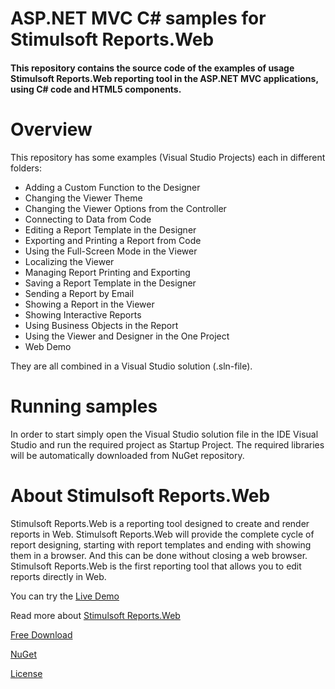 # ASP.NET MVC C# samples for Stimulsoft Reports.Web

#### This repository contains the source code of the examples of usage Stimulsoft Reports.Web reporting tool in the ASP.NET MVC applications, using C# code and HTML5 components.

# Overview
This repository has some examples (Visual Studio Projects) each in different folders:
* Adding a Custom Function to the Designer
* Changing the Viewer Theme
* Changing the Viewer Options from the Controller
* Connecting to Data from Code
* Editing a Report Template in the Designer
* Exporting and Printing a Report from Code
* Using the Full-Screen Mode in the Viewer
* Localizing the Viewer
* Managing Report Printing and Exporting
* Saving a Report Template in the Designer
* Sending a Report by Email
* Showing a Report in the Viewer
* Showing Interactive Reports
* Using Business Objects in the Report
* Using the Viewer and Designer in the One Project
* Web Demo

They are all combined in a Visual Studio solution (.sln-file).

# Running samples
In order to start simply open the Visual Studio solution file in the IDE Visual Studio and run the required project as Startup Project. The required libraries will be automatically downloaded from NuGet repository.

# About Stimulsoft Reports.Web
Stimulsoft Reports.Web is a reporting tool designed to create and render reports in Web. Stimulsoft Reports.Web will provide the complete cycle of report designing, starting with report templates and ending with showing them in a browser. And this can be done without closing a web browser. Stimulsoft Reports.Web is the first reporting tool that allows you to edit reports directly in Web.

You can try the [Live Demo](http://demo.stimulsoft.com/#Net)

Read more about [Stimulsoft Reports.Web](https://www.stimulsoft.com/en/products/reports-web)

[Free Download](https://www.stimulsoft.com/en/downloads)

[NuGet](https://www.nuget.org/packages/Stimulsoft.Reports.Web)

[License](LICENSE.md)
